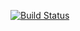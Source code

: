 [![Build Status](https://travis-ci.org/yotohoshi/Lab5.svg?branch=master)](https://travis-ci.org/yotohoshi/Lab5)
